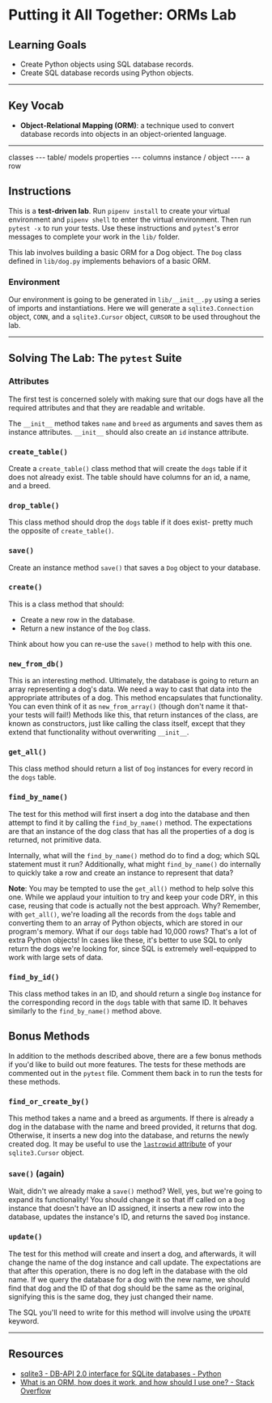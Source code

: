 # Putting it All Together: ORMs Lab

## Learning Goals

- Create Python objects using SQL database records.
- Create SQL database records using Python objects.

***

## Key Vocab

- **Object-Relational Mapping (ORM)**: a technique used to convert database
records into objects in an object-oriented language.

***

classes --- table/ models
properties --- columns
instance / object ---- a row

## Instructions

This is a **test-driven lab**. Run `pipenv install` to create your virtual
environment and `pipenv shell` to enter the virtual environment. Then run
`pytest -x` to run your tests. Use these instructions and `pytest`'s error
messages to complete your work in the `lib/` folder.

This lab involves building a basic ORM for a Dog object. The `Dog` class
defined in `lib/dog.py` implements behaviors of a basic ORM.

### **Environment**

Our environment is going to be generated in `lib/__init__.py` using a series
of imports and instantiations. Here we will generate a `sqlite3.Connection`
object, `CONN`, and a `sqlite3.Cursor` object, `CURSOR` to be used throughout
the lab.

***

## Solving The Lab: The `pytest` Suite

### Attributes

The first test is concerned solely with making sure that our dogs have all the
required attributes and that they are readable and writable.

The `__init__` method takes `name` and `breed` as arguments and saves them as
instance attributes. `__init__` should also create an `id` instance attribute.

### `create_table()`

Create a `create_table()` class method that will create the `dogs` table if it
does not already exist. The table should have columns for an id, a name, and a
breed.

### `drop_table()`

This class method should drop the `dogs` table if it does exist- pretty much
the opposite of `create_table()`.

### `save()`

Create an instance method `save()` that saves a `Dog` object to your database.

### `create()`

This is a class method that should:

- Create a new row in the database.
- Return a new instance of the `Dog` class.

Think about how you can re-use the `save()` method to help with this one.

### `new_from_db()`

This is an interesting method. Ultimately, the database is going to return an
array representing a dog's data. We need a way to cast that data into the
appropriate attributes of a dog. This method encapsulates that functionality.
You can even think of it as `new_from_array()` (though don't name it that- your
tests will fail!) Methods like this, that return instances of the class, are
known as constructors, just like calling the class itself, except that they
extend that functionality without overwriting `__init__`.

### `get_all()`

This class method should return a list of `Dog` instances for every record in
the `dogs` table.

### `find_by_name()`

The test for this method will first insert a dog into the database and then
attempt to find it by calling the `find_by_name()` method. The expectations are
that an instance of the dog class that has all the properties of a dog is
returned, not primitive data.

Internally, what will the `find_by_name()` method do to find a dog; which SQL
statement must it run? Additionally, what might `find_by_name()` do internally
to quickly take a row and create an instance to represent that data?

**Note**: You may be tempted to use the `get_all()` method to help solve this
one. While we applaud your intuition to try and keep your code DRY, in this
case, reusing that code is actually not the best approach. Why? Remember, with
`get_all()`, we're loading all the records from the `dogs` table and converting
them to an array of Python objects, which are stored in our program's memory.
What if our `dogs` table had 10,000 rows? That's a lot of extra Python objects!
In cases like these, it's better to use SQL to only return the dogs we're
looking for, since SQL is extremely well-equipped to work with large sets of data.

### `find_by_id()`

This class method takes in an ID, and should return a single `Dog` instance for
the corresponding record in the `dogs` table with that same ID. It behaves
similarly to the `find_by_name()` method above.

## Bonus Methods

In addition to the methods described above, there are a few bonus methods if
you'd like to build out more features. The tests for these methods are commented
out in the `pytest` file. Comment them back in to run the tests for these methods.

### `find_or_create_by()`

This method takes a name and a breed as arguments. If there is already a
dog in the database with the name and breed provided, it returns that dog.
Otherwise, it inserts a new dog into the database, and returns the newly created
dog. It may be useful to use the [`lastrowid` attribute](https://stackoverflow.com/questions/6242756/how-to-retrieve-inserted-id-after-inserting-row-in-sqlite-using-python)
of your `sqlite3.Cursor` object.

### `save()` (again)

Wait, didn't we already make a `save()` method? Well, yes, but we're going to expand
its functionality! You should change it so that iff called on a `Dog` instance
that doesn't have an ID assigned, it inserts a new row into the database,
updates the instance's ID, and returns the saved `Dog` instance.

### `update()`

The test for this method will create and insert a dog, and afterwards, it will
change the name of the dog instance and call update. The expectations are that
after this operation, there is no dog left in the database with the old name. If
we query the database for a dog with the new name, we should find that dog and
the ID of that dog should be the same as the original, signifying this is the
same dog, they just changed their name.

The SQL you'll need to write for this method will involve using the `UPDATE`
keyword.

***

## Resources

- [sqlite3 - DB-API 2.0 interface for SQLite databases - Python](https://docs.python.org/3/library/sqlite3.html)
- [What is an ORM, how does it work, and how should I use one? - Stack Overflow](https://stackoverflow.com/questions/1279613/what-is-an-orm-how-does-it-work-and-how-should-i-use-one)
